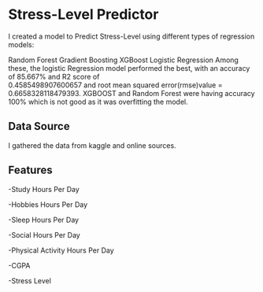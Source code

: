  # Stress-Level Predictor

I created a model to Predict Stress-Level using different types of regression models:

Random Forest
Gradient Boosting
XGBoost
Logistic Regression
Among these, the logistic Regression model performed the best, with an accuracy of 85.667% and R2 score of       
0.4585498907600657 and root mean squared error(rmse)value = 0.6658328118479393.
XGBOOST and Random Forest were having accuracy 100% which is not good as it was overfitting the model.

## Data Source
I gathered the  data from kaggle and online sources.

## Features
-Study Hours Per Day

-Hobbies Hours Per Day

-Sleep Hours Per Day

-Social Hours Per Day

-Physical Activity Hours Per Day

-CGPA

-Stress Level

